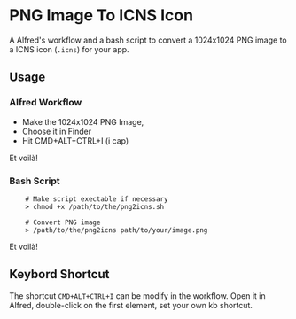 # PNG Image To ICNS Icon


A Alfred's workflow and a bash script to convert a 1024x1024 PNG image to a ICNS icon (`.icns`) for your app.

## Usage

### Alfred Workflow

* Make the 1024x1024 PNG Image,
* Choose it in Finder
* Hit CMD+ALT+CTRL+I (i cap)

Et voilà!

### Bash Script

        # Make script exectable if necessary
        > chmod +x /path/to/the/png2icns.sh

        # Convert PNG image
        > /path/to/the/png2icns path/to/your/image.png

Et voilà!

## Keybord Shortcut

The shortcut `CMD+ALT+CTRL+I` can be modify in the workflow. Open it in Alfred, double-click on the first element, set your own kb shortcut.
